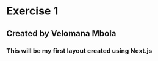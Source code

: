 # Exercise 1
## Created by Velomana Mbola
### This will be my first layout created using Next.js  

